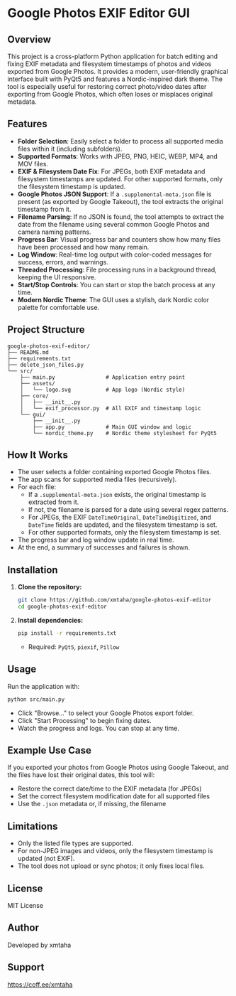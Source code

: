 # Google Photos EXIF Editor GUI

## Overview
This project is a cross-platform Python application for batch editing and fixing EXIF metadata and filesystem timestamps of photos and videos exported from Google Photos. It provides a modern, user-friendly graphical interface built with PyQt5 and features a Nordic-inspired dark theme. The tool is especially useful for restoring correct photo/video dates after exporting from Google Photos, which often loses or misplaces original metadata.

## Features
- **Folder Selection**: Easily select a folder to process all supported media files within it (including subfolders).
- **Supported Formats**: Works with JPEG, PNG, HEIC, WEBP, MP4, and MOV files.
- **EXIF & Filesystem Date Fix**: For JPEGs, both EXIF metadata and filesystem timestamps are updated. For other supported formats, only the filesystem timestamp is updated.
- **Google Photos JSON Support**: If a `.supplemental-meta.json` file is present (as exported by Google Takeout), the tool extracts the original timestamp from it.
- **Filename Parsing**: If no JSON is found, the tool attempts to extract the date from the filename using several common Google Photos and camera naming patterns.
- **Progress Bar**: Visual progress bar and counters show how many files have been processed and how many remain.
- **Log Window**: Real-time log output with color-coded messages for success, errors, and warnings.
- **Threaded Processing**: File processing runs in a background thread, keeping the UI responsive.
- **Start/Stop Controls**: You can start or stop the batch process at any time.
- **Modern Nordic Theme**: The GUI uses a stylish, dark Nordic color palette for comfortable use.

## Project Structure
```
google-photos-exif-editor/
├── README.md
├── requirements.txt
├── delete_json_files.py
└── src/
    ├── main.py                # Application entry point
    ├── assets/
    │   └── logo.svg           # App logo (Nordic style)
    ├── core/
    │   ├── __init__.py
    │   └── exif_processor.py  # All EXIF and timestamp logic
    └── gui/
        ├── __init__.py
        ├── app.py             # Main GUI window and logic
        └── nordic_theme.py    # Nordic theme stylesheet for PyQt5
```

## How It Works
- The user selects a folder containing exported Google Photos files.
- The app scans for supported media files (recursively).
- For each file:
  - If a `.supplemental-meta.json` exists, the original timestamp is extracted from it.
  - If not, the filename is parsed for a date using several regex patterns.
  - For JPEGs, the EXIF `DateTimeOriginal`, `DateTimeDigitized`, and `DateTime` fields are updated, and the filesystem timestamp is set.
  - For other supported formats, only the filesystem timestamp is set.
- The progress bar and log window update in real time.
- At the end, a summary of successes and failures is shown.

## Installation
1. **Clone the repository:**
   ```sh
   git clone https://github.com/xmtaha/google-photos-exif-editor
   cd google-photos-exif-editor
   ```
2. **Install dependencies:**
   ```sh
   pip install -r requirements.txt
   ```
   - Required: `PyQt5`, `piexif`, `Pillow`

## Usage
Run the application with:
```sh
python src/main.py
```
- Click "Browse..." to select your Google Photos export folder.
- Click "Start Processing" to begin fixing dates.
- Watch the progress and logs. You can stop at any time.

## Example Use Case
If you exported your photos from Google Photos using Google Takeout, and the files have lost their original dates, this tool will:
- Restore the correct date/time to the EXIF metadata (for JPEGs)
- Set the correct filesystem modification date for all supported files
- Use the `.json` metadata or, if missing, the filename

## Limitations
- Only the listed file types are supported.
- For non-JPEG images and videos, only the filesystem timestamp is updated (not EXIF).
- The tool does not upload or sync photos; it only fixes local files.

## License
MIT License

## Author
Developed by xmtaha 

## Support
https://coff.ee/xmtaha